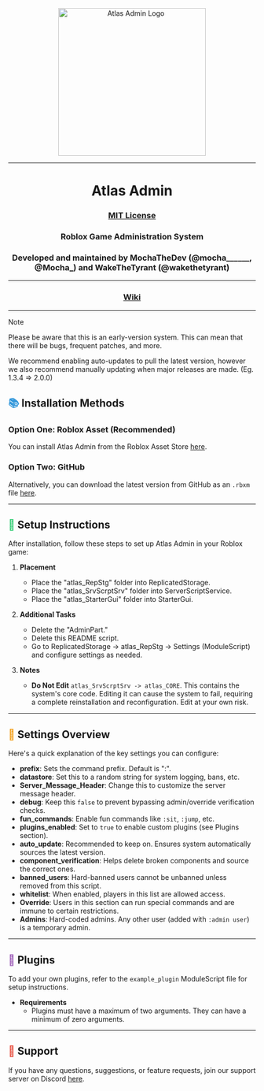 <div align="center">
  <img src="https://i.ibb.co/YW5NjXS/Atlas-Logo.png" alt="Atlas Admin Logo" width="300"/>

---

# Atlas Admin
### [MIT License](LICENSE)
### Roblox Game Administration System
### Developed and maintained by MochaTheDev (@mocha______, @Mocha_) and WakeTheTyrant (@wakethetyrant)

---

### [Wiki](https://github.com/MochaTheDev/atlas/wiki)

---
</div>

> [!NOTE] 
> 
> Please be aware that this is an early-version system.
> This can mean that there will be bugs, frequent patches, and more.
>
> We recommend enabling auto-updates to pull the latest version,
> however we also recommend manually updating when major releases
> are made. (Eg. 1.3.4 => 2.0.0)

## <span style="color: #3498DB;">&#x1F4DA;</span> Installation Methods

### Option One: Roblox Asset (Recommended)
You can install Atlas Admin from the Roblox Asset Store [here](https://create.roblox.com/store/asset/17166069350/Atlas-Admin-v132).

### Option Two: GitHub
Alternatively, you can download the latest version from GitHub as an `.rbxm` file [here](https://github.com/MochaTheDev/atlas/releases/latest).

---

## <span style="color: #2ECC71;">&#x1F527;</span> Setup Instructions

After installation, follow these steps to set up Atlas Admin in your Roblox game:

1. **Placement**
   - Place the "atlas_RepStg" folder into ReplicatedStorage.
   - Place the "atlas_SrvScrptSrv" folder into ServerScriptService.
   - Place the "atlas_StarterGui" folder into StarterGui.

2. **Additional Tasks**
   - Delete the "AdminPart."
   - Delete this README script.
   - Go to ReplicatedStorage -> atlas_RepStg -> Settings (ModuleScript) and configure settings as needed.

3. **Notes**
   - **Do Not Edit** `atlas_SrvScrptSrv -> atlas_CORE`. This contains the system's core code. Editing it can cause the system to fail, requiring a complete reinstallation and reconfiguration. Edit at your own risk.

---

## <span style="color: #F39C12;">&#x1F4DD;</span> Settings Overview

Here's a quick explanation of the key settings you can configure:

- **prefix**: Sets the command prefix. Default is ":".
- **datastore**: Set this to a random string for system logging, bans, etc.
- **Server_Message_Header**: Change this to customize the server message header.
- **debug**: Keep this `false` to prevent bypassing admin/override verification checks.
- **fun_commands**: Enable fun commands like `:sit`, `:jump`, etc.
- **plugins_enabled**: Set to `true` to enable custom plugins (see Plugins section).
- **auto_update**: Recommended to keep on. Ensures system automatically sources the latest version.
- **component_verification**: Helps delete broken components and source the correct ones.
- **banned_users**: Hard-banned users cannot be unbanned unless removed from this script.
- **whitelist**: When enabled, players in this list are allowed access.
- **Override**: Users in this section can run special commands and are immune to certain restrictions.
- **Admins**: Hard-coded admins. Any other user (added with `:admin user`) is a temporary admin.

---

## <span style="color: #9B59B6;">&#x1F50E;</span> Plugins

To add your own plugins, refer to the `example_plugin` ModuleScript file for setup instructions.

- **Requirements**
  - Plugins must have a maximum of two arguments. They can have a minimum of zero arguments.

---

## <span style="color: #E74C3C;">&#x1F4AC;</span> Support

If you have any questions, suggestions, or feature requests, join our support server on Discord [here](https://discord.gg/yhTNzJre76).
